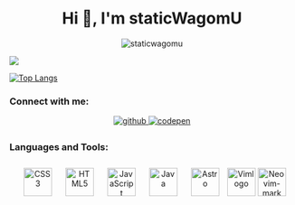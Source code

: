 <h1 align="center">Hi 👋, I'm staticWagomU</h1>

<p align="center"> <img src="https://komarev.com/ghpvc/?username=staticwagomu&label=Profile%20views&color=0e75b6&style=flat" alt="staticwagomu" /> </p>

![](https://github-profile-summary-cards.vercel.app/api/cards/profile-details?username=staticWagomU&theme=vue)

[![Top Langs](https://github-readme-stats.vercel.app/api/top-langs/?username=staticWagomU)](https://github.com/anuraghazra/github-readme-stats)

<h3 align="left">Connect with me:</h3>
<div align="center">
<a href="https://github.com/staticWagomU" target="_blank">
<img src=https://img.shields.io/badge/github-%2324292e.svg?&style=for-the-badge&logo=github&logoColor=white alt=github style="margin-bottom: 5px;" />
</a>
<a href="https://codepen.com/statictowa" target="_blank">
<img src=https://img.shields.io/badge/codepen-%23131417.svg?&style=for-the-badge&logo=codepen&logoColor=white alt=codepen style="margin-bottom: 5px;" />
</a>  
</div>  

<h3 align="left">Languages and Tools:</h3>
<p align="center"> 
<a href="https://www.w3schools.com/css/" target="_blank"><img style="margin: 10px" src="https://profilinator.rishav.dev/skills-assets/css3-original-wordmark.svg" alt="CSS3" height="50" /></a>  
<a href="https://en.wikipedia.org/wiki/HTML5" target="_blank"><img style="margin: 10px" src="https://profilinator.rishav.dev/skills-assets/html5-original-wordmark.svg" alt="HTML5" height="50" /></a>  
<a href="https://www.javascript.com/" target="_blank"><img style="margin: 10px" src="https://profilinator.rishav.dev/skills-assets/javascript-original.svg" alt="JavaScript" height="50" /></a>  
<a href="https://www.java.com/" target="_blank"><img style="margin: 10px" src="https://profilinator.rishav.dev/skills-assets/java-original-wordmark.svg" alt="Java" height="50" /></a>  
<a href="https://www.astro.build/" target="_blank"><img style="margin: 10px" src="https://profilinator.rishav.dev/skills-assets/astro.svg" alt="Astro" height="50" /></a>  
<a title="User:D0ktorz, GPL &lt;http://www.gnu.org/licenses/gpl.html&gt;, via Wikimedia Commons" href="https://commons.wikimedia.org/wiki/File:Vimlogo.svg"><img height="50" alt="Vimlogo" src="https://upload.wikimedia.org/wikipedia/commons/thumb/9/9f/Vimlogo.svg/512px-Vimlogo.svg.png"></a>
<a title="Jason Long, neovim, CC BY 3.0 &lt;https://creativecommons.org/licenses/by/3.0&gt;, via Wikimedia Commons" href="https://commons.wikimedia.org/wiki/File:Neovim-mark.svg"><img height="50" alt="Neovim-mark" src="https://upload.wikimedia.org/wikipedia/commons/thumb/3/3a/Neovim-mark.svg/256px-Neovim-mark.svg.png"></a>
</p>
